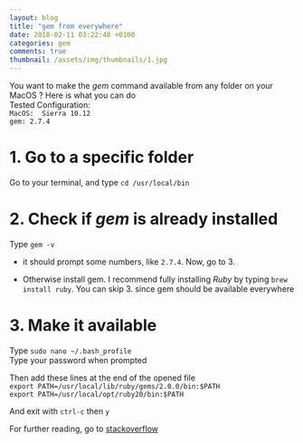 ```yaml
---
layout: blog
title: "gem from everywhere"
date: 2018-02-11 03:22:48 +0100
categories: gem
comments: true
thumbnail: /assets/img/thumbnails/1.jpg
---
```


You want to make the _gem_ command available from any folder on your MacOS ? Here is what you can do  
Tested Configuration:  
`MacOS:  Sierra 10.12`  
`gem: 2.7.4`

# 1. Go to a specific folder

Go to your terminal, and type `cd /usr/local/bin`

# 2. Check if _gem_ is already installed

Type `gem -v`

- it should prompt some numbers, like `2.7.4`. Now, go to 3.

- Otherwise install gem. I recommend fully installing _Ruby_ by typing `brew install ruby`. You can skip 3. since gem should be available everywhere

# 3. Make it available

Type `sudo nano ~/.bash_profile`  
Type your password when prompted

Then add these lines at the end of the opened file  
`export PATH=/usr/local/lib/ruby/gems/2.0.0/bin:$PATH`  
`export PATH=/usr/local/opt/ruby20/bin:$PATH`

And exit with `ctrl-c` then `y`

For further reading, go to [stackoverflow][stack]

[stack]: https://stackoverflow.com/questions/6482738/installing-ruby-gems-not-working-with-home-brew
